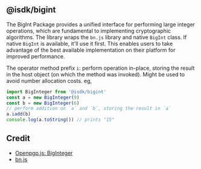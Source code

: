 ## @isdk/bigint

The BigInt Package provides a unified interface for performing large integer operations, which are fundamental to implementing cryptographic algorithms. The library wraps the `bn.js` library and native `BigInt` class. If native `BigInt` is available, it'll use it first. This enables users to take advantage of the best available implementation on their platform for improved performance.

The operator method prefix `i`: perform operation in-place, storing the result in the host object (on which the method was invoked). Might be used to avoid number allocation costs. eg,

```typescript
import BigInteger from '@isdk/bigint'
const a = new BigInteger(9)
const b = new BigInteger(6)
// perform addition on `a` and `b`, storing the result in `a`
a.iadd(b)
console.log(a.toString()) // prints "15"
```

## Credit

- [Openpgp.js: BigInteger](https://github.com/openpgpjs/openpgpjs/tree/main/src/biginteger)
- [bn.js](https://github.com/indutny/bn.js)
